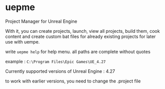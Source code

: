 # uepme
Project Manager for Unreal Engine

With it, you can create projects, launch, view all projects, build them, cook content and create custom bat files for already existing projects for later use with uempe.

write `uepme help` for help menu.
all paths are complete without quotes

example : `C:\Program Files\Epic Games\UE_4.27`

Currently supported versions of Unreal Engine : 4.27

to work with earlier versions, you need to change the .project file
